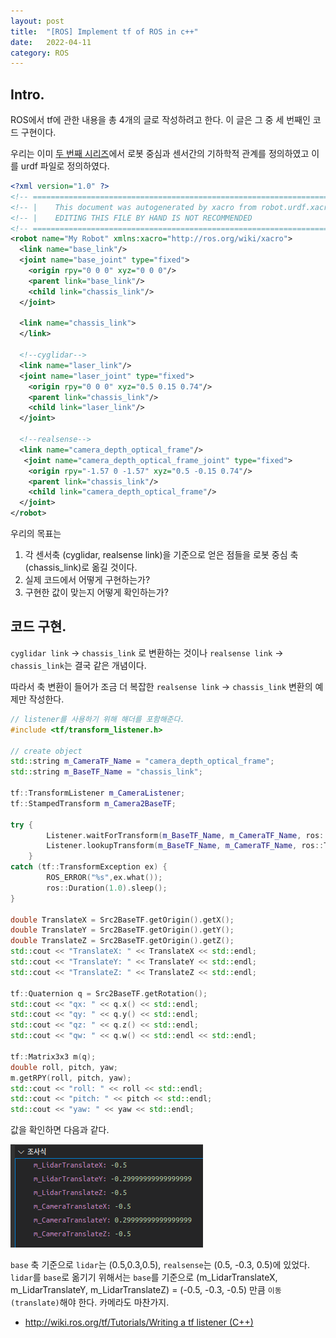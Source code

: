 ```yaml
---
layout: post
title:  "[ROS] Implement tf of ROS in c++"
date:   2022-04-11
category: ROS
---
```


## Intro.
ROS에서 tf에 관한 내용을 총 4개의 글로 작성하려고 한다. 이 글은 그 중 세 번째인 코드 구현이다. 

우리는 이미 [두 번째 시리즈](https://undol26.github.io/ros/2022/04/07/ros-tf2.html)에서 로봇 중심과 센서간의 기하학적 관계를 정의하였고 이를 urdf 파일로 정의하였다.

```xml
<?xml version="1.0" ?>
<!-- =================================================================================== -->
<!-- |    This document was autogenerated by xacro from robot.urdf.xacro               | -->
<!-- |    EDITING THIS FILE BY HAND IS NOT RECOMMENDED                                 | -->
<!-- =================================================================================== -->
<robot name="My Robot" xmlns:xacro="http://ros.org/wiki/xacro">
  <link name="base_link"/>
  <joint name="base_joint" type="fixed">
    <origin rpy="0 0 0" xyz="0 0 0"/>
    <parent link="base_link"/>
    <child link="chassis_link"/>
  </joint>

  <link name="chassis_link">
  </link>

  <!--cyglidar-->
  <link name="laser_link"/>
  <joint name="laser_joint" type="fixed">
    <origin rpy="0 0 0" xyz="0.5 0.15 0.74"/>
    <parent link="chassis_link"/>
    <child link="laser_link"/>
  </joint>

  <!--realsense-->
  <link name="camera_depth_optical_frame"/>
   <joint name="camera_depth_optical_frame_joint" type="fixed">
    <origin rpy="-1.57 0 -1.57" xyz="0.5 -0.15 0.74"/>
    <parent link="chassis_link"/>
    <child link="camera_depth_optical_frame"/>
  </joint>
</robot>
```

우리의 목표는
1. 각 센서축 (cyglidar, realsense link)을 기준으로 얻은 점들을 로봇 중심 축 (chassis_link)로 옮길 것이다.
2. 실제 코드에서 어떻게 구현하는가?
3. 구현한 값이 맞는지 어떻게 확인하는가?

## 코드 구현.
`cyglidar link` -> `chassis_link` 로 변환하는 것이나 `realsense link` -> `chassis_link`는 결국 같은 개념이다.

따라서 축 변환이 들어가 조금 더 복잡한 `realsense link` -> `chassis_link` 변환의 예제만 작성한다.

```cpp
// listener를 사용하기 위해 해더를 포함해준다.
#include <tf/transform_listener.h>

// create object
std::string m_CameraTF_Name = "camera_depth_optical_frame";
std::string m_BaseTF_Name = "chassis_link";

tf::TransformListener m_CameraListener;
tf::StampedTransform m_Camera2BaseTF;

try {
        Listener.waitForTransform(m_BaseTF_Name, m_CameraTF_Name, ros::Time(0), ros::Duration(1.5));
        Listener.lookupTransform(m_BaseTF_Name, m_CameraTF_Name, ros::Time(0), Src2BaseTF);
    }
catch (tf::TransformException ex) {
        ROS_ERROR("%s",ex.what());
        ros::Duration(1.0).sleep();
}

double TranslateX = Src2BaseTF.getOrigin().getX();
double TranslateY = Src2BaseTF.getOrigin().getY();
double TranslateZ = Src2BaseTF.getOrigin().getZ();
std::cout << "TranslateX: " << TranslateX << std::endl;
std::cout << "TranslateY: " << TranslateY << std::endl;
std::cout << "TranslateZ: " << TranslateZ << std::endl;

tf::Quaternion q = Src2BaseTF.getRotation();
std::cout << "qx: " << q.x() << std::endl;
std::cout << "qy: " << q.y() << std::endl;
std::cout << "qz: " << q.z() << std::endl;
std::cout << "qw: " << q.w() << std::endl << std::endl;

tf::Matrix3x3 m(q);
double roll, pitch, yaw;
m.getRPY(roll, pitch, yaw);
std::cout << "roll: " << roll << std::endl;
std::cout << "pitch: " << pitch << std::endl;
std::cout << "yaw: " << yaw << std::endl;
```

값을 확인하면 다음과 같다.

<img src="/public/img/ros/ros-tf1.png" alt=""/> 

`base` 축 기준으로 `lidar`는 (0.5,0.3,0.5), `realsense`는 (0.5, -0.3, 0.5)에 있었다.
`lidar`를 `base`로 옮기기 위해서는 `base`를 기준으로 (m_LidarTranslateX, m_LidarTranslateY, m_LidarTranslateZ) = (-0.5, -0.3, -0.5) 만큼 `이동(translate)`해야 한다. 카메라도 마찬가지.


- [http://wiki.ros.org/tf/Tutorials/Writing a tf listener (C++)](http://wiki.ros.org/tf/Tutorials/Writing%20a%20tf%20listener%20%28C%2B%2B%29)